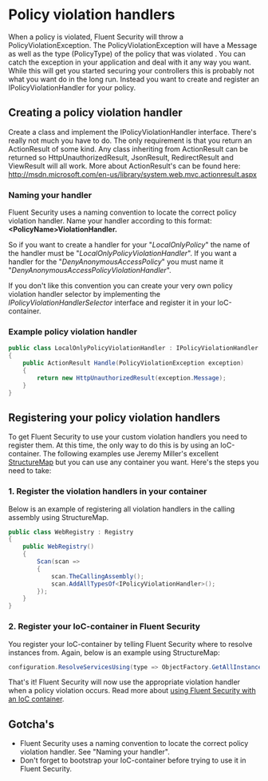 # Policy violation handlers
When a policy is violated, Fluent Security will throw a PolicyViolationException. The PolicyViolationException will have a Message as well as the type (PolicyType) of the policy that was violated . You can catch the exception in your application and deal with it any way you want. While this will get you started securing your controllers this is probably not what you want do in the long run. Instead you want to create and register an IPolicyViolationHandler for your policy.

## Creating a policy violation handler
Create a class and implement the IPolicyViolationHandler interface. There's really not much you have to do. The only requirement is that you return an ActionResult of some kind. Any class inheriting from ActionResult can be returned so HttpUnauthorizedResult, JsonResult, RedirectResult and ViewResult will all work. More about ActionResult's can be found here: http://msdn.microsoft.com/en-us/library/system.web.mvc.actionresult.aspx

### Naming your handler
Fluent Security uses a naming convention to locate the correct policy violation handler. Name your handler according to this format: **\<PolicyName\>ViolationHandler.**

So if you want to create a handler for your "*LocalOnlyPolicy*" the name of the handler must be "*LocalOnlyPolicyViolationHandler*". If you want a handler for the "*DenyAnonymousAccessPolicy*" you must name it "*DenyAnonymousAccessPolicyViolationHandler*".

If you don't like this convention you can create your very own policy violation handler selector by implementing the *IPolicyViolationHandlerSelector* interface and register it in your IoC-container. 

### Example policy violation handler
```csharp
public class LocalOnlyPolicyViolationHandler : IPolicyViolationHandler
{
	public ActionResult Handle(PolicyViolationException exception)
	{
		return new HttpUnauthorizedResult(exception.Message);
	}
}
```

## Registering your policy violation handlers
To get Fluent Security to use your custom violation handlers you need to register them. At this time, the only way to do this is by using an IoC-container. The following examples use Jeremy Miller's excellent [StructureMap](http://structuremap.net/structuremap/) but you can use any container you want. Here's the steps you need to take:

### 1. Register the violation handlers in your container
Below is an example of registering all violation handlers in the calling assembly using StructureMap.

```csharp
public class WebRegistry : Registry
{
	public WebRegistry()
	{
		Scan(scan =>
		{
			scan.TheCallingAssembly();
			scan.AddAllTypesOf<IPolicyViolationHandler>();
		});
	}
}
```

### 2. Register your IoC-container in Fluent Security
You register your IoC-container by telling Fluent Security where to resolve instances from. Again, below is an example using StructureMap:

```csharp
configuration.ResolveServicesUsing(type => ObjectFactory.GetAllInstances(type).Cast<object>());
```

That's it! Fluent Security will now use the appropriate violation handler when a policy violation occurs.
Read more about [using Fluent Security with an IoC container](IoC-container-integration).

## Gotcha's
* Fluent Security uses a naming convention to locate the correct policy violation handler. See "Naming your handler".
* Don't forget to bootstrap your IoC-container before trying to use it in Fluent Security.